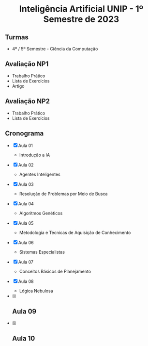 <h1 align="center">
    Inteligência Artificial UNIP - 1º Semestre de 2023
</h1>


## Turmas
- 4º / 5º Semestre - Ciência da Computação

## Avaliação NP1
- Trabalho Prático
- Lista de Exercícios
- Artigo

## Avaliação NP2
- Trabalho Prático
- Lista de Exercícios

## Cronograma

- [x]  Aula 01
    - Introdução a IA
- [x]  Aula 02
    - Agentes Inteligentes
- [x]  Aula 03
    - Resolução de Problemas por Meio de Busca
- [x]  Aula 04
    - Algoritmos Genéticos
- [x]  Aula 05 
    - Metodologia e Técnicas de Aquisição de Conhecimento
- [x]  Aula 06
    - Sistemas Especialistas
- [x] Aula 07
    - Conceitos Básicos de Planejamento
- [x]  Aula 08
    - Lógica Nebulosa
- [x]  Aula 09
    - 
- [x]  Aula 10
    - 


